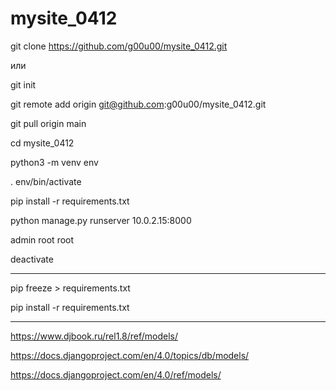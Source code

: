 # mysite_0412

git clone https://github.com/g00u00/mysite_0412.git

или

git init

git remote add origin git@github.com:g00u00/mysite_0412.git

git pull origin main

cd mysite_0412

python3 -m venv env

. env/bin/activate

pip install -r requirements.txt

python manage.py runserver 10.0.2.15:8000

admin root root

deactivate

------------

pip freeze > requirements.txt

pip install -r requirements.txt

--------------------

https://www.djbook.ru/rel1.8/ref/models/

https://docs.djangoproject.com/en/4.0/topics/db/models/

https://docs.djangoproject.com/en/4.0/ref/models/
